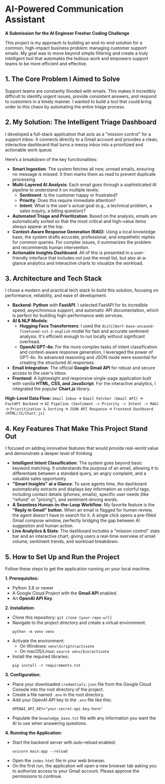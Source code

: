 # AI-Powered Communication Assistant

**A Submission for the AI Engineer Fresher Coding Challenge**

This project is my approach to building an end-to-end solution for a common, high-impact business problem: managing customer support emails. My goal was to move beyond simple filtering and create a truly intelligent tool that automates the tedious work and empowers support teams to be more efficient and effective.

## 1. The Core Problem I Aimed to Solve

Support teams are constantly flooded with emails. This makes it incredibly difficult to identify urgent issues, provide consistent answers, and respond to customers in a timely manner. I wanted to build a tool that could bring order to this chaos by automating the entire triage process.

## 2. My Solution: The Intelligent Triage Dashboard

I developed a full-stack application that acts as a "mission control" for a support inbox. It connects directly to a Gmail account and provides a clean, interactive dashboard that turns a messy inbox into a prioritized and actionable work queue.

Here’s a breakdown of the key functionalities:
*   **Smart Ingestion**: The system fetches all new, unread emails, ensuring no message is missed. It then marks them as read to prevent duplicate processing.
*   **Multi-Layered AI Analysis**: Each email goes through a sophisticated AI pipeline to understand it on multiple levels:
    *   **Sentiment**: Is the customer happy or frustrated?
    *   **Priority**: Does this require immediate attention?
    *   **Intent**: What is the user's actual goal (e.g., a technical problem, a sales inquiry, a billing question)?
*   **Automated Triage and Prioritization**: Based on the analysis, emails are automatically sorted so that the most critical and high-value items always appear at the top.
*   **Context-Aware Response Generation (RAG)**: Using a local knowledge base, the system drafts accurate, professional, and empathetic replies for common queries. For complex issues, it summarizes the problem and recommends human intervention.
*   **Actionable Insights Dashboard**: All of this is presented in a user-friendly interface that includes not just the email list, but also at-a-glance analytics and interactive charts to visualize the workload.

## 3. Architecture and Tech Stack

I chose a modern and practical tech stack to build this solution, focusing on performance, reliability, and ease of development.

*   **Backend**: **Python** with **FastAPI**. I selected FastAPI for its incredible speed, asynchronous support, and automatic API documentation, which is perfect for building high-performance web services.
*   **AI & NLP Models**:
    *   **Hugging Face Transformers**: I used the `distilbert-base-uncased-finetuned-sst-2-english` model for fast and accurate sentiment analysis. It's efficient enough to run locally without significant overhead.
    *   **OpenAI GPT-4o**: For the more complex tasks of intent classification and context-aware response generation, I leveraged the power of GPT-4o. Its advanced reasoning and JSON mode were essential for creating the structured AI responses.
*   **Email Integration**: The official **Google Gmail API** for robust and secure access to the user's inbox.
*   **Frontend**: A lightweight and responsive single-page application built with vanilla **HTML, CSS, and JavaScript**. For the interactive analytics, I integrated the popular **Chart.js** library.

**High-Level Data Flow:**
`Gmail Inbox` → `Email Fetcher (Gmail API)` → `FastAPI Backend` → `AI Pipeline (Sentiment -> Priority -> Intent -> RAG)` → `Prioritization & Sorting` → `JSON API Response` → `Frontend Dashboard (HTML/JS/Chart.js)`

## 4. Key Features That Make This Project Stand Out

I focused on adding innovative features that would provide real-world value and demonstrate a deeper level of thinking.

*   **Intelligent Intent Classification**: The system goes beyond basic keyword matching. It understands the *purpose* of an email, allowing it to differentiate between a standard query, an angry complaint, and a valuable sales opportunity.
*   **"Smart Insights" at a Glance**: To save agents time, the dashboard automatically extracts and displays key information as colorful tags, including contact details (phones, emails), specific user needs (like "refund" or "pricing"), and sentiment-driving words.
*   **A Seamless Human-in-the-Loop Workflow**: My favorite feature is the **"Reply in Gmail" button**. When an email is flagged for human review, the agent doesn't have to search for it. A single click opens a pre-filled Gmail compose window, perfectly bridging the gap between AI suggestion and human action.
*   **Live Analytics & Stats**: The dashboard includes a "mission control" stats bar and an interactive chart, giving users a real-time overview of email volume, sentiment trends, and workload breakdown.

## 5. How to Set Up and Run the Project

Follow these steps to get the application running on your local machine.

**1. Prerequisites:**
*   Python 3.8 or newer
*   A Google Cloud Project with the **Gmail API** enabled.
*   An **OpenAI API Key**.

**2. Installation:**
*   Clone this repository: `git clone [your-repo-url]`
*   Navigate to the project directory and create a virtual environment:
    ```
    python -m venv venv
    ```
*   Activate the environment:
    *   On Windows: `venv\Scripts\activate`
    *   On macOS/Linux: `source venv/bin/activate`
*   Install the required libraries:
    ```
    pip install -r requirements.txt
    ```

**3. Configuration:**
*   Place your downloaded `credentials.json` file from the Google Cloud Console into the root directory of the project.
*   Create a file named `.env` in the root directory.
*   Add your OpenAI API key to the `.env` file like this:
    ```
    OPENAI_API_KEY="your-secret-api-key-here"
    ```
*   Populate the `knowledge_base.txt` file with any information you want the AI to use when answering questions.

**4. Running the Application:**
*   Start the backend server with auto-reload enabled:
    ```
    uvicorn main:app --reload
    ```
*   Open the `index.html` file in your web browser.
*   On the first run, the application will open a new browser tab asking you to authorize access to your Gmail account. Please approve the permissions to continue.

